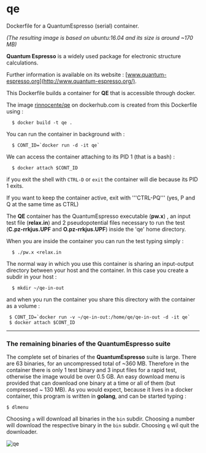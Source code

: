 # qe
Dockerfile for a QuantumEspresso (serial) container.

*(The resulting image is based on ubuntu:16.04 and its size is around ~170 MB)*

**Quantum Espresso** is a widely used package for electronic structure calculations.

Further information is  available on its website : [www.quantum-espresso.org](http://www.quantum-espresso.org/).

This Dockerfile builds a container for **QE** that is accessible through docker.

The image [rinnocente/qe](https://hub.docker.com/r/rinnocente/qe/) on dockerhub.com is created from this Dockerfile using :
```
  $ docker build -t qe .
```
You can run the container in background  with :
```
  $ CONT_ID=`docker run -d -it qe`
```
We can access the container attaching to its PID 1 (that is a bash) :
```
  $ docker attach $CONT_ID
```
if you exit the shell with ```CTRL-D``` or ```exit```  the container will die because its PID 1 exits.

If you want to keep the container active, exit with '''CTRL-PQ''' (yes, P and Q at the same time as CTRL)

The **QE** container has the QuantumEspresso executable (**pw.x**) , an input test file (**relax.in**)
and 2 pseudopotential files necessary to run the test (**C.pz-rrkjus.UPF** and **O.pz-rrkjus.UPF**) inside
the 'qe' home directory.

When you are inside the container you can run the test typing simply :
```
  $ ./pw.x <relax.in
```

The normal way in which you use this container is sharing an input-output directory between your host 
and the container. In this case you create a subdir in your host :
```
  $ mkdir ~/qe-in-out
```
and when you run the container you share this directory  with the container as a volume :
```
 $ CONT_ID=`docker run -v ~/qe-in-out:/home/qe/qe-in-out -d -it qe`
 $ docker attach $CONT_ID
```

---


### The remaining binaries of the **QuantumEspresso** suite

The complete set of binaries of the **QuantumEspresso** suite is large.
There are 63 binaries, for an uncompressed total of ~360 MB.
Therefore in the container there is only 1 test binary and 3 input files for a rapid test,
otherwise the image would be over 0.5 GB.
An easy download menu is provided that can
download one binary at a time or all of them (but compressed ~ 130 MB).
As you would expect, because it lives  in a docker container, this program is written in **golang**,
and can be started typing :
```
$ dlmenu
```
Choosing ```a``` will download all binaries in the ```bin``` subdir.
Choosing a number will download the respective binary in the ```bin``` subdir.
Choosing ```q``` wil quit the downloader.



![qe](http://www.quantum-espresso.org/wp-content/uploads/2011/12/Quantum_espresso_logo.jpg)

